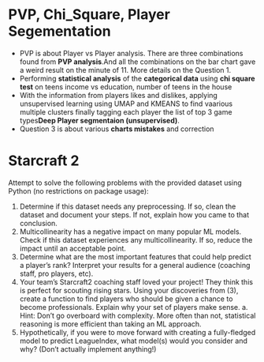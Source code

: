 # PVP, Chi_Square, Player Segementation
* PVP is about Player vs Player analysis. There are three combinations found from **PVP analysis**.And all the combinations on the bar chart gave a weird result on the minute of 11. More details on the Question 1.
* Performing **statistical analysis** of the **categorical data** using **chi square test** on teens income vs education, number of teens in the house
* With the information from players likes and dislikes, applying unsupervised learning using UMAP and KMEANS to find vaarious multiple clusters finally tagging each player the list of top 3 game types**Deep Player segmentaion (unsupervised)**.
* Question 3 is about various **charts mistakes** and correction

# Starcraft 2
Attempt to solve the following problems with the provided dataset using Python (no restrictions on package usage):

1. Determine if this dataset needs any preprocessing. If so, clean the dataset and document your steps. If not, explain how you came to that conclusion.
2. Multicollinearity has a negative impact on many popular ML models. Check if this dataset experiences any multicollinearity. If so, reduce the impact until an acceptable point.
3. Determine what are the most important features that could help predict a player’s rank? Interpret your results for a general audience (coaching staff, pro players, etc).
4. Your team’s Starcraft2 coaching staff loved your project! They think this is perfect for scouting rising stars. Using your discoveries from (3), create a function to find players who should be given a chance to become professionals. Explain why your set of players make sense.
a. Hint: Don’t go overboard with complexity. More often than not, statistical reasoning is more efficient than taking an ML approach.
5. Hypothetically, if you were to move forward with creating a fully-fledged model to predict LeagueIndex, what model(s) would you consider and why? (Don’t actually implement anything!)
